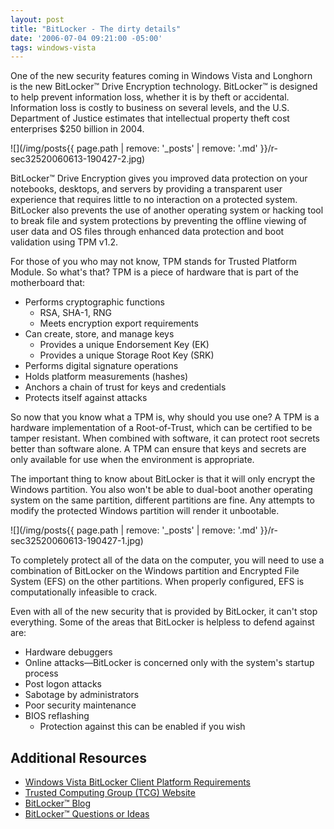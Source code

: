 ```yaml
---
layout: post
title: "BitLocker - The dirty details"
date: '2006-07-04 09:21:00 -05:00'
tags: windows-vista
---
```


One of the new security features coming in Windows Vista and Longhorn is the new BitLocker™ Drive Encryption technology. BitLocker™ is designed to help prevent information loss, whether it is by theft or accidental. Information loss is costly to business on several levels, and the U.S. Department of Justice estimates that intellectual property theft cost enterprises $250 billion in 2004.

![](/img/posts{{ page.path | remove: '_posts' | remove: '.md' }}/r-sec32520060613-190427-2.jpg)

BitLocker™ Drive Encryption gives you improved data protection on your notebooks, desktops, and servers by providing a transparent user experience that requires little to no interaction on a protected system. BitLocker also prevents the use of another operating system or hacking tool to break file and system protections by preventing the offline viewing of user data and OS files through enhanced data protection and boot validation using TPM v1.2.

For those of you who may not know, TPM stands for Trusted Platform Module. So what's that? TPM is a piece of hardware that is part of the motherboard that:

*   Performs cryptographic functions 
    *   RSA, SHA-1, RNG 
    * Meets encryption export requirements
* Can create, store, and manage keys 
    *   Provides a unique Endorsement Key (EK) 
    * Provides a unique Storage Root Key (SRK)
* Performs digital signature operations 
* Holds platform measurements (hashes) 
* Anchors a chain of trust for keys and credentials 
* Protects itself against attacks

So now that you know what a TPM is, why should you use one? A TPM is a hardware implementation of a Root-of-Trust, which can be certified to be tamper resistant. When combined with software, it can protect root secrets better than software alone. A TPM can ensure that keys and secrets are only available for use when the environment is appropriate.

The important thing to know about BitLocker is that it will only encrypt the Windows partition. You also won't be able to dual-boot another operating system on the same partition, different partitions are fine. Any attempts to modify the protected Windows partition will render it unbootable.

![](/img/posts{{ page.path | remove: '_posts' | remove: '.md' }}/r-sec32520060613-190427-1.jpg)

To completely protect all of the data on the computer, you will need to use a combination of BitLocker on the Windows partition and Encrypted File System (EFS) on the other partitions. When properly configured, EFS is computationally infeasible to crack.

Even with all of the new security that is provided by BitLocker, it can't stop everything. Some of the areas that BitLocker is helpless to defend against are:

* Hardware debuggers
* Online attacks—BitLocker is concerned only with the system's startup process 
* Post logon attacks
* Sabotage by administrators
* Poor security maintenance
* BIOS reflashing
    * Protection against this can be enabled if you wish

## Additional Resources

* [Windows Vista BitLocker Client Platform Requirements](http://www.microsoft.com/whdc/system/platform/hwsecurity/BitLockerReq.mspx)
* [Trusted Computing Group (TCG) Website](http://www.trustedcomputinggroup.org/)
* [BitLocker™ Blog](http://blogs.msdn.com/si_team/default.aspx)
* [BitLocker™ Questions or Ideas](mailto:bdeinfo@microsoft.com)
